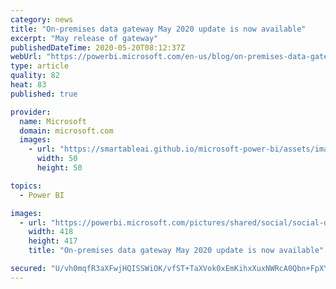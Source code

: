 ```yaml
---
category: news
title: "On-premises data gateway May 2020 update is now available"
excerpt: "May release of gateway"
publishedDateTime: 2020-05-20T08:12:37Z
webUrl: "https://powerbi.microsoft.com/en-us/blog/on-premises-data-gateway-may-2020-update-is-now-available/"
type: article
quality: 82
heat: 83
published: true

provider:
  name: Microsoft
  domain: microsoft.com
  images:
    - url: "https://smartableai.github.io/microsoft-power-bi/assets/images/organizations/microsoft.com-50x50.jpg"
      width: 50
      height: 50

topics:
  - Power BI

images:
  - url: "https://powerbi.microsoft.com/pictures/shared/social/social-default-image.png"
    width: 418
    height: 417
    title: "On-premises data gateway May 2020 update is now available"

secured: "U/vh0mqfR3aXFwjHQISSWiOK/vfST+TaXVok0xEmKihxXuxNWRcA0Qbn+FpXYy0SHctgNFbrNCkcOAXr3TE8fXmhoNsgNiuIw1ueQr2kAiutunOZi5oo6cvvO553R09/PqqMMvtrA3nsa7diSBbnpYECulX0eME/WiX4tikC6j1IcS8GXHl39MFJ89+GbKjzL1h7gF5iEqnUg0AyUzl3Vol6T49GjPCCthuWmw92EG7uRpjbhQ0V0uw69UZPKrM+DaLnBCGu6qb0cWn4Ql3L9M2iM3PvBKb9CgGvKPITpp7jEub8Hfv8/wVSwGl7dJzkIGykXw3mJXcctA3CBnOqZg==;rNOfQPzjE0HDVT0k+wosSA=="
---
```


